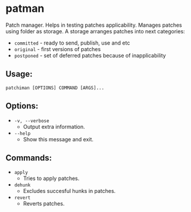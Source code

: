 # patman

Patch manager. Helps in testing patches applicability. Manages patches using folder
as storage. A storage arranges patches into next categories:

- `committed` - ready to send, publish, use and etc
- `original` - first versions of patches
- `postponed` - set of deferred patches because of inapplicability

## Usage:

`patchiman [OPTIONS] COMMAND [ARGS]...`

## Options:

- `-v, --verbose`
  + Output extra information.
- `--help`
  + Show this message and exit.

## Commands:

- `apply`
  + Tries to apply patches.
- `dehunk`
  + Excludes succesful hunks in patches.
- `revert`
  + Reverts patches.
